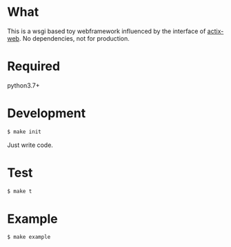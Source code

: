 # What
This is a wsgi based toy webframework influenced by the interface of [actix-web](https://github.com/actix/actix-web).
No dependencies, not for production.

# Required
python3.7+

# Development
```sh
$ make init
```
Just write code.

# Test
```sh
$ make t

```

# Example
```sh
$ make example
```

